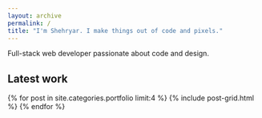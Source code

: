 ```yaml
---
layout: archive
permalink: /
title: "I'm Shehryar. I make things out of code and pixels."
---
```


<p>Full-stack web developer passionate about code and design.</p>

<h2>Latest work</h2>

<div class="tiles">
{% for post in site.categories.portfolio limit:4 %}
  {% include post-grid.html %}
{% endfor %}
</div><!-- /.tiles -->